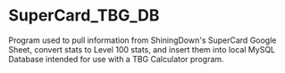 # SuperCard_TBG_DB
Program used to pull information from ShiningDown's SuperCard Google Sheet, convert stats to Level 100 stats, and insert them into local MySQL Database intended for use with a TBG Calculator program.
